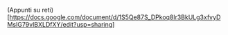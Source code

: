 (Appunti su reti)[https://docs.google.com/document/d/1S5Qe87S_DPkoq8lr3BkULg3xfvyDMsIG79vlBXLDfXY/edit?usp=sharing]
